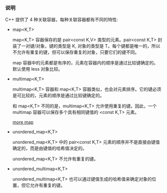 
### 说明

C++ 提供了 4 种关联容器，每种关联容器都有不同的特性:

- map<K,T>

    map<K,T> 容器保存的是 pair<const K,V> 类型的元素。pair<const K,T> 封装了一对键/对象，键的类型是 K, 对象的类型是 T。每个键都是唯一的，所以不允许有重复的键，但可以保存重复的对象，只要它们的键不同。
    
    map 容器中的元素都是有序的，元素在容器内的顺序是通过比较键确定的。默认使用 less<T> 对象比较。

- multimap<K,T>
    
    multimap<K,T> 容器和 map<K,T> 容器类似，也会对元素排序。它的键必须是可比较的，元素的顺序是通过比较键确定的。
    
    和 map<K,T> 不同的是，multimap<K,T> 允许使用重复的键。因此，一个 multimap 容器可以保存多个具有相同键值的 <const K,T> 元素。
	
	[more map](12_Map.md)


- unordered_map<K,T>
    
    unordered_map<K,T> 中的 pair<const K,T> 元素的顺序并不是直接由键值确定的，而是由键值的哈希值决定的。
    
    unordered_map<K,T> 不允许有重复的键。
    
- unordered_multimap<K,T>
    
    unordered_multimap<K,T> 也可以通过键值生成的哈希值来确定对象的位置，但它允许有重复的键。

